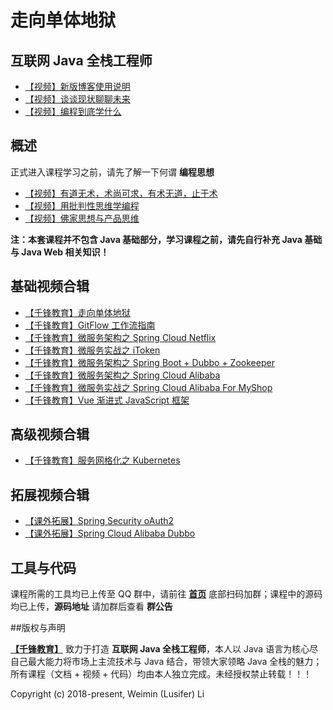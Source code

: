 # 走向单体地狱

## 互联网 Java 全栈工程师

- [【视频】新版博客使用说明](https://www.bilibili.com/video/av39594206/)
- [【视频】谈谈现状聊聊未来](https://www.bilibili.com/video/av46215472/)
- [【视频】编程到底学什么](https://www.bilibili.com/video/av53028038/)

## 概述

正式进入课程学习之前，请先了解一下何谓 **编程思想**

- [【视频】有道无术，术尚可求，有术无道，止于术](https://www.bilibili.com/video/av24437270/)
- [【视频】用批判性思维学编程](https://www.bilibili.com/video/av24437288/)
- [【视频】佛家思想与产品思维](https://www.bilibili.com/video/av24437300/)

**注：本套课程并不包含 Java 基础部分，学习课程之前，请先自行补充 Java 基础与 Java Web 相关知识！**

## 基础视频合辑

- [【千锋教育】走向单体地狱](https://www.bilibili.com/video/av29299488)
- [【千锋教育】GitFlow 工作流指南](https://www.bilibili.com/video/av32575602)
- [【千锋教育】微服务架构之 Spring Cloud Netflix](https://www.bilibili.com/video/av29384041)
- [【千锋教育】微服务实战之 iToken](https://www.bilibili.com/video/av29882762)
- [【千锋教育】微服务架构之 Spring Boot + Dubbo + Zookeeper](https://www.bilibili.com/video/av35685648)
- [【千锋教育】微服务架构之 Spring Cloud Alibaba](https://www.bilibili.com/video/av40924228/)
- [【千锋教育】微服务实战之 Spring Cloud Alibaba For MyShop](https://www.bilibili.com/video/av44630160/)
- [【千锋教育】Vue 渐进式 JavaScript 框架](https://www.bilibili.com/video/av44230028/)

## 高级视频合辑

- [【千锋教育】服务网格化之 Kubernetes](https://www.bilibili.com/video/av52359802/)

## 拓展视频合辑

- [【课外拓展】Spring Security oAuth2](https://www.bilibili.com/video/av48590637)
- [【课外拓展】Spring Cloud Alibaba Dubbo](https://www.bilibili.com/video/av46423549/)

## 工具与代码

课程所需的工具均已上传至 QQ 群中，请前往 [**首页**](https://funtl.com/) 底部扫码加群；课程中的源码均已上传，**源码地址** 请加群后查看 **群公告**

##版权与声明

[**【千锋教育】**](http://www.mobiletrain.org/) 致力于打造 **互联网 Java 全栈工程师**，本人以 Java 语言为核心尽自己最大能力将市场上主流技术与 Java 结合，带领大家领略 Java 全栈的魅力；所有课程（文档 + 视频 + 代码）均由本人独立完成。未经授权禁止转载！！！

Copyright (c) 2018-present, Weimin (Lusifer) Li


